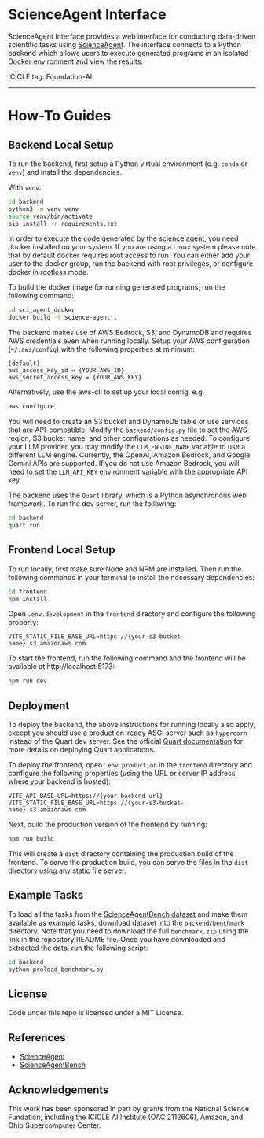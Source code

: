 # ScienceAgent Interface

ScienceAgent Interface provides a web interface for conducting data-driven scientific tasks using [ScienceAgent](https://github.com/ICICLE-ai/ScienceAgent). The interface connects to a Python backend which allows users to execute generated programs in an isolated Docker environment and view the results.

ICICLE tag: Foundation-AI

---


# How-To Guides

## Backend Local Setup
To run the backend, first setup a Python virtual environment (e.g. `conda` or `venv`) and install the dependencies.

With `venv`:
```bash
cd backend
python3 -m venv venv
source venv/bin/activate
pip install -r requirements.txt
```

In order to execute the code generated by the science agent, you need docker installed on your system.
If you are using a Linux system please note that by default docker requires root access to run.
You can either add your user to the docker group, run the backend with root privileges, or configure docker in rootless mode.

To build the docker image for running generated programs, run the following command:
```bash
cd sci_agent_docker
docker build -t science-agent .
```

The backend makes use of AWS Bedrock, S3, and DynamoDB and requires AWS credentials even when running locally. Setup your AWS configuration (`~/.aws/config`) with the following properties at minimum:
```
[default]
aws_access_key_id = {YOUR_AWS_ID}
aws_secret_access_key = {YOUR_AWS_KEY}
```

Alternatively, use the aws-cli to set up your local config. e.g.
```bash
aws configure
```

You will need to create an S3 bucket and DynamoDB table or use services that are API-compatible. Modify the `backend/config.py` file to set the AWS region, S3 bucket name, and other configurations as needed. To configure your LLM provider, you may modify the `LLM_ENGINE_NAME` variable to use a different LLM engine. Currently, the OpenAI, Amazon Bedrock, and Google Gemini APIs are supported. If you do not use Amazon Bedrock, you will need to set the `LLM_API_KEY` environment variable with the appropriate API key.


The backend uses the `Quart` library, which is a Python asynchronous web framework. To run the dev server, run the following:
```bash
cd backend
quart run
```

## Frontend Local Setup

To run locally, first make sure Node and NPM are installed. Then run the following commands in your terminal to install the necessary dependencies:

```bash
cd frontend
npm install
```

Open `.env.development` in the `frontend` directory and configure the following property:
```env
VITE_STATIC_FILE_BASE_URL=https://{your-s3-bucket-name}.s3.amazonaws.com
```

To start the frontend, run the following command and the frontend will be available at http://localhost:5173:
```bash
npm run dev
```

## Deployment

To deploy the backend, the above instructions for running locally also apply, except you should use a production-ready ASGI server such as `hypercorn` instead of the Quart dev server. See the official [Quart documentation](https://quart.palletsprojects.com/en/latest/tutorials/deployment/) for more details on deploying Quart applications.

To deploy the frontend, open `.env.production` in the `frontend` directory and configure the following properties (using the URL or server IP address where your backend is hosted):
```env
VITE_API_BASE_URL=https://{your-backend-url}
VITE_STATIC_FILE_BASE_URL=https://{your-s3-bucket-name}.s3.amazonaws.com
```

Next, build the production version of the frontend by running:
```bash
npm run build
```
This will create a `dist` directory containing the production build of the frontend.
To serve the production build, you can serve the files in the `dist` directory using any static file server.

## Example Tasks
To load all the tasks from the [ScienceAgentBench dataset](https://github.com/OSU-NLP-Group/ScienceAgentBench) and make them available as example tasks,
download dataset into the `backend/benchmark` directory.
Note that you need to download the full `benchmark.zip` using the link in the repository README file.
Once you have downloaded and extracted the data, run the following script:
```bash
cd backend
python preload_benchmark.py
```

## License
Code under this repo is licensed under a MIT License.

  
## References

- [ScienceAgent](https://github.com/ICICLE-ai/ScienceAgent)
- [ScienceAgentBench](https://github.com/OSU-NLP-Group/ScienceAgentBench)


## Acknowledgements
This work has been sponsored in part by grants from the National Science Fundation, including the ICICLE AI Institute (OAC 2112606), Amazon, and Ohio Supercomputer Center.

